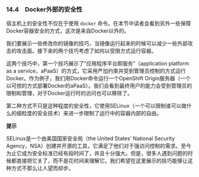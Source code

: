 ### 14.4　Docker外部的安全性

宿主机上的安全性不仅在于使用 `docker` 命令。在本节中读者会看到另外一些保障Docker容器安全的方式，这次是来自Docker以外的。

我们要展示一些修改你的镜像的技巧，当镜像运行起来的时候可以减少一些外部攻击的攻击面。接下来的两个技巧考虑了如何以受限方式运行容器。

这两个技巧中，第一个技巧展示了“应用程序平台即服务”（application platform as a service，aPaaS）的方式，它采用严加约束并受到管理员控制的方式运行Docker。作为例子，我们用Docker命令运行一个OpenShift Origin服务器（一个以可控的方式部署Docker的aPaaS）。我们会看到最终用户的能力会受到管理员的限制和管理，对于Docker运行时的访问也可以移除了。

第二种方式不只是这种程度的安全性，它使用SELinux（一个可以限制谁可以做什么的细粒度的安全技术）来进一步限制了运行中的容器内部的自由。



**提示**

SELinux是一个由美国国家安全局（the United States’ National Security Agency，NSA）创建并开源的工具，它满足了他们对于强访问控制的需求。至今为止它成为安全标准已经有段时间了，并且十分强大。但是，很多人遇到问题的时候都直接把它关了，而不是花时间来理解它。我们希望在这里展示的技巧能够让这种方式不那么让人望而却步。



